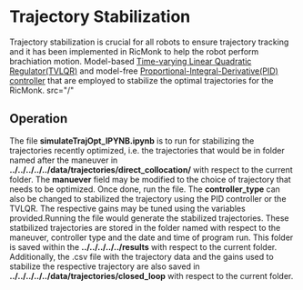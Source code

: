 # Trajectory Stabilization

Trajectory stabilization is crucial for all robots to ensure trajectory tracking and it has been implemented in RicMonk to help the robot perform brachiation motion. Model-based [Time-varying Linear Quadratic Regulator(TVLQR)](/src/ricMonkTrajOptStab/software/python/simulation/behavior_control/controllers/tvlqr/README.md) and model-free [Proportional-Integral-Derivative(PID) controller](/src/ricMonkTrajOptStab/software/python/simulation/behavior_control/controllers/pid/README.md) that are employed to stabilize the optimal trajectories for the RicMonk.
src="/"
## Operation
 The file **simulateTrajOpt_IPYNB.ipynb** is to run for stabilizing the trajectories recently optimized, i.e. the trajectories that would be in folder named after the maneuver in **../../../../../data/trajectories/direct_collocation/** with respect to the current folder. The **manuever** field may be modified to the choice of trajectory that needs to be optimized. Once done, run the file. The **controller_type** can also be changed to stabilized the trajectory using the PID controller or the TVLQR. The respective gains may be tuned using the variables provided.Running the file would generate the stabilized trajectories. These statbilized trajectories are stored in the folder named with respect to the maneuver, controller type and the date and time of program run. This folder is saved within the **../../../../../results** with respect to the current folder. Additionally, the .csv file with the trajectory data and the gains used to stabilize the respective trajectory are also saved in **../../../../../data/trajectories/closed_loop** with respect to the current folder. 